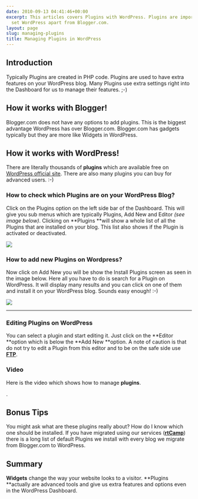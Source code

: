 ```yaml
---
date: 2010-09-13 04:41:46+00:00
excerpt: This articles covers Plugins with WordPress. Plugins are important and actually
  set WordPress apart from Blogger.com.
layout: page
slug: managing-plugins
title: Managing Plugins in WordPress
---
```


## Introduction


Typically Plugins are created in PHP code. Plugins are used to have extra features on your WordPress blog. Many Plugins use extra settings right into the Dashboard for us to manage their features. ;-)


## How it works with Blogger!


Blogger.com does not have any options to add plugins. This is the biggest advantage WordPress has over Blogger.com. Blogger.com has gadgets typically but they are more like Widgets in WordPress.


## How it works with WordPress!


There are literally thousands of **plugins** which are available free on [WordPress official site](http://wordpress.org/extend/plugins/). There are also many plugins you can buy for advanced users. :-)


### How to check which Plugins are on your WordPress Blog?


Click on the Plugins option on the left side bar of the Dashboard. This will give you sub menus which are typically Plugins, Add New and Editor _(see image below)_. Clicking on **Plugins **will show a whole list of all the Plugins that are installed on your blog. This list also shows if the Plugin is activated or deactivated.

![](https://rtcamp.com/wp-content/uploads/2010/08/plugins-lookup-blogger-to-wp.png)


### How to add new Plugins on Wordpress?


Now click on Add New you will be show the Install Plugins screen as seen in the image below. Here all you have to do is search for a Plugin on WordPress. It will display many results and you can click on one of them and install it on your WordPress blog. Sounds easy enough! :-)

![](https://rtcamp.com/wp-content/uploads/2010/08/add-plugin-blogger-to-wp.png)
** **


### Editing Plugins on WordPress


You can select a plugin and start editing it. Just click on the **Editor **option which is below the **Add New **option. A note of caution is that do not try to edit a Plugin from this editor and to be on the safe side use **[FTP](http://filezilla-project.org/)**.


### Video


Here is the video which shows how to manage **plugins**.

.


## Bonus Tips


You might ask what are these plugins really about? How do I know which one should be installed. If you have migrated using our services ([**rtCamp**](http://rtcamp.com)) there is a long list of default Plugins we install with every blog we migrate from Blogger.com to WordPress.


## Summary


**Widgets** change the way your website looks to a visitor. **Plugins **actually are advanced tools and give us extra features and options even in the WordPress Dashboard.
